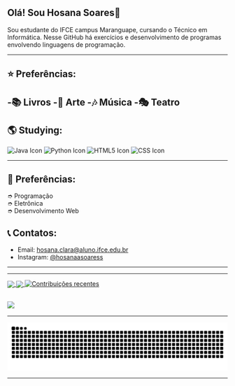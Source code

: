 ## Olá! Sou Hosana Soares🌠
Sou estudante do IFCE campus Maranguape, cursando o Técnico em Informática. Nesse GitHub há exercícios e desenvolvimento de programas envolvendo linguagens de programação. 

-------
## ⭐ Preferências:
-📚 Livros
-🎨 Arte
-🎶 Música
-🎭 Teatro
-------
## 🌎 Studying: <br>

<img src="https://icongr.am/devicon/java-original.svg?size=128&color=currentColor" width="40" height="40" alt="Java Icon"> <img src="https://icongr.am/devicon/python-original.svg?size=128&color=currentColor" width="40" height="40" alt="Python Icon"> <img src="https://icongr.am/devicon/html5-original.svg?size=128&color=currentColor" width="40" height="40" alt="HTML5 Icon"> <img src="https://icongr.am/devicon/css3-original.svg?size=128&color=currentColor" width="40" height="40" alt="CSS Icon">

 --------
## 📃 Preferências: <br>

➮ Programação <br>
➮ Eletrônica <br>
➮ Desenvolvimento Web <br>

## 📞 Contatos:
- Email: hosana.clara@aluno.ifce.edu.br
- Instagram: [@hosanaasoaress](https://www.instagram.com/hosanaasoaress/)

----------

<hr>
<div>
<a href="https://github.com/hosanasoaress/github-readme-stats">
  <img height=200 align="center" src="https://github-readme-stats.vercel.app/api?username=hosanasoaress&show_icons=true&theme=cobalt" />
</a>
<a href="https://github.com/hosanasoaress/convoychat">
  <img height=200 align="center" src="https://github-readme-stats.vercel.app/api/top-langs?username=hosanasoaress&layout=donut&langs_count=8&card_width=320i&show_icons=true&theme=cobalt" />
</a>
 </a>
<a href="https://github.com/MarcyIvi/github-readme-streak-stats"><img src="https://github-readme-streak-stats.herokuapp.com/?user=MarcyIvi&theme=radical" alt="Contribuições recentes"</a>
</div>
</div>

<br>



<div> 

<a href = "mailto:hosana.clara@aluno.ifce.edu.br"><img src="https://img.shields.io/badge/-Gmail-%23333?style=for-the-badge&logo=gmail&logoColor=white" target="_blank"></a>


</div>

<hr>
<div>
  <picture>
    <source media="(prefers-color-scheme: dark)" srcset="https://raw.githubusercontent.com/hosanasoaress/hosanasoaress/output/github-contribution-grid-snake-dark.svg">
    <source media="(prefers-color-scheme: light)" srcset="https://raw.githubusercontent.com/hosanasoaress/hosanasoaress/output/github-contribution-grid-snake.svg">
    <img alt="github contribution grid snake animation" src="https://raw.githubusercontent.com/hosanasoaress/hosanasoaress/output/github-contribution-grid-snake.svg">
  </picture>
</div>

<hr>
